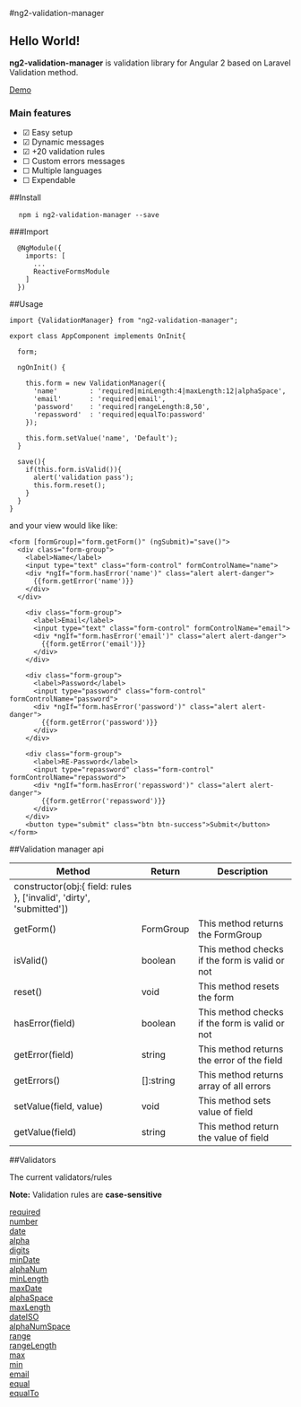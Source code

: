 
#ng2-validation-manager

      

<h2>
  Hello World!
</h2>



<p><strong>ng2-validation-manager</strong> is validation library for Angular 2 based on Laravel Validation method. </p>
<p><a href="https://sabrio.github.io/ng2-validation-manager">Demo</a></p>


<h3 id="dbyll-is-on-github">Main features</h3>
<ul class="feature-list">
<li>&#x2611; Easy setup</li>
  <li>&#x2611; Dynamic messages</li>
  <li>&#x2611; +20 validation rules</li>
  <li>&#x2610; Custom errors messages</li>
  <li>&#x2610; Multiple languages</li>
  <li>&#x2610; Expendable</li>
</ul>
  



##Install

 
<pre>
  <code>npm i ng2-validation-manager --save</code>
</pre>

###Import
    
	  @NgModule({
	    imports: [
	      ...
	      ReactiveFormsModule
	    ]
	  })
  
##Usage
  

  
	import {ValidationManager} from "ng2-validation-manager";
	
	export class AppComponent implements OnInit{
	
	  form;
	
	  ngOnInit() {
	
	    this.form = new ValidationManager({
	      'name'        : 'required|minLength:4|maxLength:12|alphaSpace',
	      'email'       : 'required|email',
	      'password'    : 'required|rangeLength:8,50',
	      'repassword'  : 'required|equalTo:password'
	    });
	
	    this.form.setValue('name', 'Default');
	  }
	
	  save(){
	    if(this.form.isValid()){
	      alert('validation pass');
	      this.form.reset();
	    }
	  }
	}
 

and your view would like like:

    <form [formGroup]="form.getForm()" (ngSubmit)="save()">
      <div class="form-group">
        <label>Name</label>
        <input type="text" class="form-control" formControlName="name">
        <div *ngIf="form.hasError('name')" class="alert alert-danger">
          {{form.getError('name')}}
        </div>
      </div>

	    <div class="form-group">
	      <label>Email</label>
	      <input type="text" class="form-control" formControlName="email">
	      <div *ngIf="form.hasError('email')" class="alert alert-danger">
	        {{form.getError('email')}}
	      </div>
	    </div>
	
	    <div class="form-group">
	      <label>Password</label>
	      <input type="password" class="form-control" formControlName="password">
	      <div *ngIf="form.hasError('password')" class="alert alert-danger">
	        {{form.getError('password')}}
	      </div>
	    </div>
	
	    <div class="form-group">
	      <label>RE-Password</label>
	      <input type="repassword" class="form-control" formControlName="repassword">
	      <div *ngIf="form.hasError('repassword')" class="alert alert-danger">
	        {{form.getError('repassword')}}
	      </div>
	    </div>
	    <button type="submit" class="btn btn-success">Submit</button>
    </form>
	
 
##Validation manager api
  
| Method| Return | Description |
|-------|--------|-------------|
| constructor(obj:{ field: rules }, ['invalid', 'dirty', 'submitted']) | | |
| getForm() | FormGroup | This method returns the FormGroup |
| isValid() | boolean | This method checks if the form is valid or not |
| reset() | void | This method resets the form  | 
| hasError(field) | boolean | This method checks if the form is valid or not | 
| getError(field) | string | This method returns the error of the field | 
| getErrors() | []:string | This method returns array of all errors | 
| setValue(field, value) | void | This method sets value of field | 
| getValue(field) | string | This method return the value of field | 


##Validators
  
The current validators/rules

<b>Note:</b> Validation rules are <b>case-sensitive</b></div>
  
<div class="col-md-4"><a href="#required">required</a></div>
<div class="col-md-4"><a href="#number">number</a></div>
<div class="col-md-4"><a href="#date">date</a></div>

<div class="col-md-4"><a href="#alpha">alpha</a></div>
<div class="col-md-4"><a href="#digits">digits</a></div>
<div class="col-md-4"><a href="#minDate">minDate</a></div>


<div class="col-md-4"><a href="#alphaNum">alphaNum</a></div>
<div class="col-md-4"><a href="#minLength">minLength</a></div>
<div class="col-md-4"><a href="#maxDate">maxDate</a></div>

<div class="col-md-4"><a href="#alphaSpace">alphaSpace</a></div>
<div class="col-md-4"><a href="#maxLength">maxLength</a></div>
<div class="col-md-4"><a href="#dateISO">dateISO</a></div>

<div class="col-md-4"><a href="#alphanNumSpace">alphaNumSpace</a></div>
<div class="col-md-4"><a href="#range">range</a></div>
<div class="col-md-4"><a href="#rangeLength">rangeLength</a></div>

<div class="col-md-4"><a href="#max">max</a></div>
<div class="col-md-4"><a href="#min">min</a></div>
<div class="col-md-4"><a href="#email">email</a></div>

<div class="col-md-4"><a href="#equal">equal</a></div>
<div class="col-md-4"><a href="#equalTo">equalTo</a></div>
  